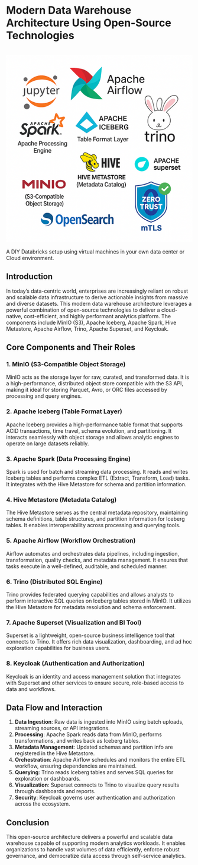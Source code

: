 # Modern Data Warehouse Architecture Using Open-Source Technologies

<br>
<img src="images/component_v1.png" width="800">
<br>

A DIY Databricks setup using virtual machines in your own data center or Cloud environment.

## Introduction

In today’s data-centric world, enterprises are increasingly reliant on robust and scalable data infrastructure to derive actionable insights from massive and diverse datasets. This modern data warehouse architecture leverages a powerful combination of open-source technologies to deliver a cloud-native, cost-efficient, and highly performant analytics platform. The components include MinIO (S3), Apache Iceberg, Apache Spark, Hive Metastore, Apache Airflow, Trino, Apache Superset, and Keycloak.

## Core Components and Their Roles

### 1. MinIO (S3-Compatible Object Storage)

MinIO acts as the storage layer for raw, curated, and transformed data. It is a high-performance, distributed object store compatible with the S3 API, making it ideal for storing Parquet, Avro, or ORC files accessed by processing and query engines.

### 2. Apache Iceberg (Table Format Layer)

Apache Iceberg provides a high-performance table format that supports ACID transactions, time travel, schema evolution, and partitioning. It interacts seamlessly with object storage and allows analytic engines to operate on large datasets reliably.

### 3. Apache Spark (Data Processing Engine)

Spark is used for batch and streaming data processing. It reads and writes Iceberg tables and performs complex ETL (Extract, Transform, Load) tasks. It integrates with the Hive Metastore for schema and partition information.

### 4. Hive Metastore (Metadata Catalog)

The Hive Metastore serves as the central metadata repository, maintaining schema definitions, table structures, and partition information for Iceberg tables. It enables interoperability across processing and querying tools.

### 5. Apache Airflow (Workflow Orchestration)

Airflow automates and orchestrates data pipelines, including ingestion, transformation, quality checks, and metadata management. It ensures that tasks execute in a well-defined, auditable, and scheduled manner.

### 6. Trino (Distributed SQL Engine)

Trino provides federated querying capabilities and allows analysts to perform interactive SQL queries on Iceberg tables stored in MinIO. It utilizes the Hive Metastore for metadata resolution and schema enforcement.

### 7. Apache Superset (Visualization and BI Tool)

Superset is a lightweight, open-source business intelligence tool that connects to Trino. It offers rich data visualization, dashboarding, and ad hoc exploration capabilities for business users.

### 8. Keycloak (Authentication and Authorization)

Keycloak is an identity and access management solution that integrates with Superset and other services to ensure secure, role-based access to data and workflows.

## Data Flow and Interaction

1. **Data Ingestion**: Raw data is ingested into MinIO using batch uploads, streaming sources, or API integrations.
2. **Processing**: Apache Spark reads data from MinIO, performs transformations, and writes back as Iceberg tables.
3. **Metadata Management**: Updated schemas and partition info are registered in the Hive Metastore.
4. **Orchestration**: Apache Airflow schedules and monitors the entire ETL workflow, ensuring dependencies are maintained.
5. **Querying**: Trino reads Iceberg tables and serves SQL queries for exploration or dashboards.
6. **Visualization**: Superset connects to Trino to visualize query results through dashboards and reports.
7. **Security**: Keycloak governs user authentication and authorization across the ecosystem.

## Conclusion

This open-source architecture delivers a powerful and scalable data warehouse capable of supporting modern analytics workloads. It enables organizations to handle vast volumes of data efficiently, enforce robust governance, and democratize data access through self-service analytics.
